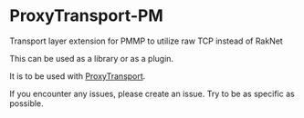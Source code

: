 # ProxyTransport-PM
Transport layer extension for PMMP to utilize raw TCP instead of RakNet

This can be used as a library or as a plugin.

It is to be used with [ProxyTransport](https://github.com/NetherGamesMC/ProxyTransport).

If you encounter any issues, please create an issue. Try to be as specific as possible.
